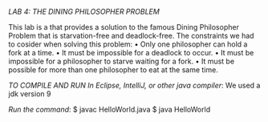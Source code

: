 *LAB 4: THE DINING PHILOSOPHER PROBLEM*

This lab is a that provides a solution to the famous Dining Philosopher Problem that is starvation-free and 
deadlock-free. The constraints we had to cosider when solving this problem:
• Only one philosopher can hold a fork at a time.
• It must be impossible for a deadlock to occur.
• It must be impossible for a philosopher to starve waiting for a fork.
• It must be possible for more than one philosopher to eat at the same time. 

*TO COMPILE AND RUN*
_In Eclipse, IntelliJ, or other java compiler_:
We used a jdk version 9
 
_Run the command_: 
$ javac HelloWorld.java
$ java HelloWorld
